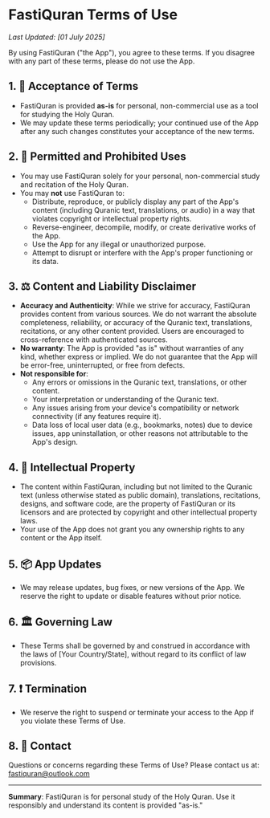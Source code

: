 # FastiQuran Terms of Use

_Last Updated: [01 July 2025]_

By using FastiQuran ("the App"), you agree to these terms. If you disagree with any part of these terms, please do not use the App.

## 1. 📜 Acceptance of Terms

- FastiQuran is provided **as-is** for personal, non-commercial use as a tool for studying the Holy Quran.
- We may update these terms periodically; your continued use of the App after any such changes constitutes your acceptance of the new terms.

## 2. 🚫 Permitted and Prohibited Uses

- You may use FastiQuran solely for your personal, non-commercial study and recitation of the Holy Quran.
- You may **not** use FastiQuran to:
  - Distribute, reproduce, or publicly display any part of the App's content (including Quranic text, translations, or audio) in a way that violates copyright or intellectual property rights.
  - Reverse-engineer, decompile, modify, or create derivative works of the App.
  - Use the App for any illegal or unauthorized purpose.
  - Attempt to disrupt or interfere with the App's proper functioning or its data.

## 3. ⚖️ Content and Liability Disclaimer

- **Accuracy and Authenticity**: While we strive for accuracy, FastiQuran provides content from various sources. We do not warrant the absolute completeness, reliability, or accuracy of the Quranic text, translations, recitations, or any other content provided. Users are encouraged to cross-reference with authenticated sources.
- **No warranty**: The App is provided "as is" without warranties of any kind, whether express or implied. We do not guarantee that the App will be error-free, uninterrupted, or free from defects.
- **Not responsible for**:
  - Any errors or omissions in the Quranic text, translations, or other content.
  - Your interpretation or understanding of the Quranic text.
  - Any issues arising from your device's compatibility or network connectivity (if any features require it).
  - Data loss of local user data (e.g., bookmarks, notes) due to device issues, app uninstallation, or other reasons not attributable to the App's design.

## 4. 🧠 Intellectual Property

- The content within FastiQuran, including but not limited to the Quranic text (unless otherwise stated as public domain), translations, recitations, designs, and software code, are the property of FastiQuran or its licensors and are protected by copyright and other intellectual property laws.
- Your use of the App does not grant you any ownership rights to any content or the App itself.

## 5. 📦 App Updates

- We may release updates, bug fixes, or new versions of the App. We reserve the right to update or disable features without prior notice.

## 6. 🏛️ Governing Law

- These Terms shall be governed by and construed in accordance with the laws of [Your Country/State], without regard to its conflict of law provisions.

## 7. ❗ Termination

- We reserve the right to suspend or terminate your access to the App if you violate these Terms of Use.

## 8. 📩 Contact

Questions or concerns regarding these Terms of Use? Please contact us at: [fastiquran@outlook.com](mailto:fastiquran@outlook.com)

---

**Summary**: FastiQuran is for personal study of the Holy Quran. Use it responsibly and understand its content is provided "as-is."

